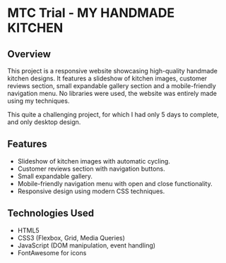 # MTC Trial - MY HANDMADE KITCHEN

## Overview

This project is a responsive website showcasing high-quality handmade kitchen designs. It features a slideshow of kitchen images, customer reviews section, small expandable gallery section and a mobile-friendly navigation menu.
No libraries were used, the website was entirely made using my techniques.

This quite a challenging project, for which I had only 5 days to complete, and only desktop design.

## Features

- Slideshow of kitchen images with automatic cycling.
- Customer reviews section with navigation buttons.
- Small expandable gallery.
- Mobile-friendly navigation menu with open and close functionality.
- Responsive design using modern CSS techniques.

## Technologies Used

- HTML5
- CSS3 (Flexbox, Grid, Media Queries)
- JavaScript (DOM manipulation, event handling)
- FontAwesome for icons
